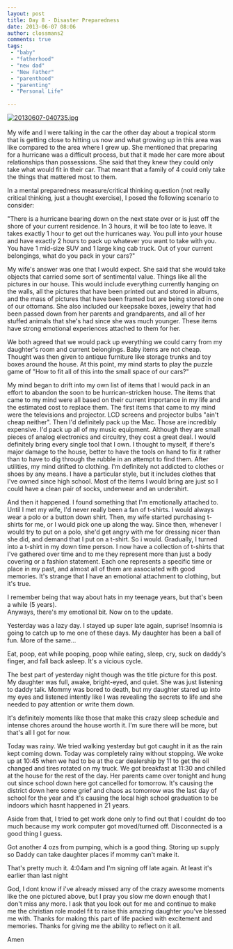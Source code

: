 ```yaml
---
layout: post
title: Day 8 - Disaster Preparedness
date: 2013-06-07 08:06
author: clossmans2
comments: true
tags: 
 - "baby"
 - "fatherhood"
 - "new dad"
 - "New Father"
 - "parenthood"
 - "parenting"
 - "Personal Life"
 
---
```

<a href="http://sethclossman.com/blog/wp-content/uploads/2013/06/20130607-040735.jpg"><img src="http://sethclossman.com/blog/wp-content/uploads/2013/06/20130607-040735.jpg" alt="20130607-040735.jpg" class="alignnone size-full" /></a><br /><br />My wife and I were talking in the car the other day about a tropical storm that is getting close to hitting us now and what growing up in this area was like compared to the area where I grew up.  She mentioned that preparing for a hurricane was a difficult process, but that it made her care more about relationships than possessions.  She said that they knew they could only take what would fit in their car.  That meant that a family of 4 could only take the things that mattered most to them.

In a mental preparedness measure/critical thinking question (not really critical thinking, just a thought exercise),  I posed the following scenario to consider:

<!--more-->

"There is a hurricane bearing down on the next state over or is just off the shore of your current residence.  In 3 hours, it will be too late to leave.  It takes exactly 1 hour to get out the hurricanes way.  You pull into your house and have exactly 2 hours to pack up whatever you want to take with you.  You have 1 mid-size SUV and 1 large king cab truck.  Out of your current belongings, what do you pack in your cars?"

My wife's answer was one that I would expect.  She said that she would take objects that carried some sort of sentimental value.  Things like all the pictures in our house.  This would include everything currently hanging on the walls, all the pictures that have been printed out and stored in albums, and the mass of pictures that have been framed but are being stored in one of our ottomans.  She also included our keepsake boxes, jewelry that had been passed down from her parents and grandparents, and all of her stuffed animals that she's had since she was much younger.  These items have strong emotional experiences attached to them for her. 

We both agreed that we would pack up everything we could carry from my daughter's room and current belongings.  Baby items are not cheap.  Thought was then given to antique furniture like storage trunks and toy boxes around the house.  At this point, my mind starts to play the puzzle game of "How to fit all of this into the small space of our cars?"

My mind began to drift into my own list of items that I would pack in an effort to abandon the soon to be hurrican-stricken house.  The items that came to my mind were all based on their current importance in my life and the estimated cost to replace them.   The first items that came to my mind were the televisions and projector.  LCD screens and projector bulbs "ain't cheap neither".  Then I'd definitely pack up the Mac.  Those are incredibly expensive.  I'd pack up all of my music equipment. Although they are small pieces of analog electronics and circuitry,  they cost a great deal.  I would definitely bring every single tool that I own.  I thought to myself, if there's major damage to the house, better to have the tools on hand to fix it rather than to have to dig through the rubble in an attempt to find them.  After utilities, my mind drifted to clothing.  I'm definitely not addicted to clothes or shoes by any means.  I have a particular style, but it includes clothes that I've owned since high school.  Most of the items I would bring are just so I could have a clean pair of socks, underwear and an undershirt.  

And then it happened.  I found something that I'm emotionally attached to.  Until I met my wife, I'd never really been a fan of t-shirts.  I would always wear a polo or a button down shirt.  Then, my wife started purchasing t-shirts for me, or I would pick one up along the way.  Since then, whenever I would try to put on a polo, she'd get angry with me for dressing nicer than she did, and demand that I put on a t-shirt.  So i would.  Gradually,  I turned into a t-shirt in my down time person.  I now have a collection of t-shirts that I've gathered over time and to me they represent more than just a body covering or a fashion statement.  Each one represents a specific time or place in my past, and almost all of them are associated with good memories.  It's strange that I have an emotional attachment to clothing, but it's true.

I remember being that way about hats in my teenage years, but that's been a while (5 years).  
Anyways,  there's my emotional bit.  Now on to the update.

Yesterday was a lazy day.  I stayed up super late again, suprise!  Insomnia is going to catch up to me one of these days.  My daughter has been a ball of fun.  More of the same...

Eat, poop, eat while pooping, poop while eating, sleep, cry, suck on daddy's finger, and fall back asleep.  It's a vicious cycle.  

The best part of yesterday night though was the title picture for this post.  My daughter was full, awake, bright-eyed, and quiet. She was just listening to daddy talk.  Mommy was bored to death, but my daughter stared up into my eyes and listened intently like I was revealing the secrets to life and she needed to pay attention or write them down.  

It's definitely moments like those that make this crazy sleep schedule and intense chores around the house worth it.  I'm sure there will be more, but that's all I got for now.

Today was rainy.  We tried walking yesterday but got caught in it as the rain kept coming down.  Today was completely rainy without stopping.  We woke up at 10:45 when we had to be at the car dealership by 11 to get the oil changed and tires rotated on my truck.  We got breakfast at 11:30 and chilled at the house for the rest of the day.  Her parents came over tonight and hung out since school down here got cancelled for tomorrow.  It's causing the district down here some grief and chaos as tomorrow was the last day of school for the year and it's causing the local high school graduation to be indoors which hasnt happened in 21 years.  

Aside from that, I tried to get work done only to find out that I couldnt do too much because my work computer got moved/turned off.  Disconnected is a good thing I guess.  

Got another 4 ozs from pumping, which is a good thing.  Storing up supply so Daddy can take daughter places if mommy can't make it.

That's pretty much it.  4:04am and I'm signing off late again.  At least it's earlier than last night

God, I dont know if i've already missed any of the crazy awesome moments like the one pictured above, but I pray you slow me down enough that I don't miss any more.  I ask that you look out for me and continue to make me the christian role model fit to raise this amazing daughter you've blessed me with.  Thanks for making this part of life packed with excitement and memories.  Thanks for giving me the ability to reflect on it all.

Amen
